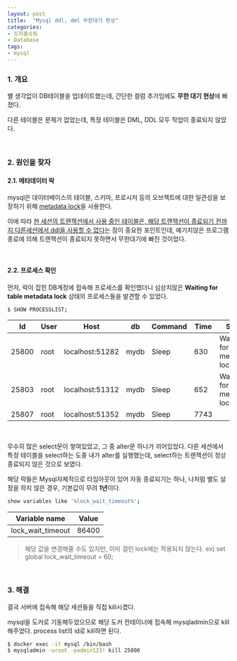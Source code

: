 ```yaml
---
layout: post
title:  "Mysql ddl, dml 무한대기 현상"
categories:
- 트러블슈팅
- Database
tags:
- mysql
---
```


### 1. 개요
별 생각없이 DB테이블을 업데이트했는데, 간단한 컬럼 추가임에도 **무한 대기 현상**에 빠졌다.

다른 테이블은 문제가 없었는데, 특정 테이블은 DML, DDL 모두 작업이 종료되지 않았다.

<br/>

### 2. 원인을 찾자
#### 2.1. 메타데이터 락
mysql은 데이터베이스의 테이블, 스키마, 프로시저 등의 오브젝트에 대한 일관성을 보장하기 위해
[metadata lock](https://dev.mysql.com/doc/refman/8.0/en/metadata-locking.html)을 사용한다.

이에 따라 <ins>한 세션의 트랜잭션에서 사용 중인 테이블은, 
해당 트랜잭션이 종료되기 전까지 다른세션에서 ddl을 사용할 수 없다</ins>는 점이 중요한 포인트인데,
예기치않은 프로그램 종료에 의해 트랜잭션이 종료되지 못하면서 무한대기에 빠진 것이었다.

<br/>

#### 2.2. 프로세스 확인
먼저, 락이 잡힌 DB계정에 접속해 프로세스를 확인했더니 
심상치않은 **Waiting for table metadata lock** 상태의 프로세스들을 발견할 수 있었다.

```bash
$ SHOW PROCESSLIST;
```

|Id   | User | Host             | db   |Command|Time|State                          |Info     |
|---  |------|------------------|----- |-------|----|-------------------------------|---------|
|25800|root  |localhost:51282   | mydb |Sleep  |630 |Waiting for table metadata lock|select id, name|
|25803|root  |localhost:51312   | mydb |Sleep  |652 |Waiting for table metadata lock|alter table    |
|25807|root  |localhost:51352   | mydb |Sleep  |7743|                               |NULL           |

<br/>

무수히 많은 select문이 쌓여있었고, 그 중 alter문 하나가 끼어있었다.
다른 세션에서 특정 테이블을 select하는 도중 내가 alter를 실행했는데,
select하는 트랜잭션이 정상 종료되지 않은 것으로 보였다.


해당 락들은 Mysql자체적으로 타임아웃이 있어 자동 종료되기는 하나,
나처럼 별도 설정을 하지 않은 경우, 기본값이 무려 **1년**이다.

```bash
show variables like '%lock_wait_timeout%';
```

|Variable name| Value|
|---          |---   |
|lock_wait_timeout|86400|

> 해당 값을 변경해줄 수도 있지만, 이미 걸린 lock에는 적용되지 않는다.
> ex) set global lock_wait_timeout = 60;

<br/>

### 3. 해결
결국 서버에 접속해 해당 세션들을 직접 kill시켰다.

mysql을 도커로 기동해두었으므로 해당 도커 컨테이너에 접속해 mysqladmin으로 kill해주었다.
process list의 id로 kill하면 된다.
```bash
$ docker exec -it mysql /bin/bash
$ mysqladmin -uroot -padmin123! kill 25800
```
